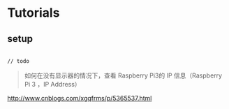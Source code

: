 # Tutorials


## setup


```sh
    
// todo
```

> 如何在没有显示器的情况下，查看 Raspberry Pi3的 IP 信息（Raspberry Pi 3 ，IP Address）



http://www.cnblogs.com/xgqfrms/p/5365537.html















